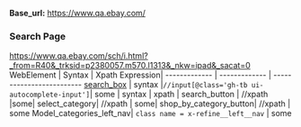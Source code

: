 **Base_url:** https://www.qa.ebay.com/
### Search Page
https://www.qa.ebay.com/sch/i.html?_from=R40&_trksid=p2380057.m570.l1313&_nkw=ipad&_sacat=0                    
WebElement         | Syntax   | Xpath Expression|
------------- | -------------   | -------------------------
[search_box](https://github.corp.ebay.com/pboopathi/Xpath-CheatSheet/blob/master/search_box.png)  | syntax |`//input[@class='gh-tb ui-autocomplete-input']`|
some  | syntax    | xpath |
search_button | //xpath |some|
select_category| //xpath | some|
shop_by_category_button| //xpath | some
Model_categories_left_nav| `class name = x-refine__left__nav` | some
